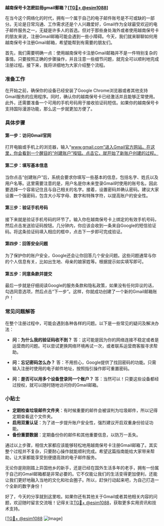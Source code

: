 **越南保号卡怎麽註冊gmail郵箱？[[TG💪+ @esim1088](https://t.me/s/esim1088)]**

在当今这个网络化的时代，拥有一个属于自己的电子邮件账号是不可或缺的一部分。无论是日常沟通、工作需求还是个人兴趣爱好，Gmail作为全球最受欢迎的电子邮件服务之一，无疑是许多人的首选。但对于那些身处海外或者使用越南保号卡的朋友来说，注册Gmail邮箱可能会遇到一些小障碍。今天，我们就来聊聊如何用越南保号卡注册Gmail邮箱，希望能帮到有需要的朋友们。

首先，我们需要明确一点：使用越南保号卡注册Gmail邮箱并不是一件特别复杂的事情。只要按照正确的步骤操作，并且注意一些细节问题，就完全可以顺利地完成注册过程。接下来，我将详细地为大家介绍整个流程。

### **准备工作**
在开始之前，确保你的设备已经安装了Google Chrome浏览器或者其他支持Gmail服务的应用程序。同时，确认你的越南保号卡已经激活并且能够正常使用。此外，还需要准备一个可用的手机号码用于接收验证码短信。如果你的越南保号卡支持国际漫游功能，那么这一步就更加方便了。

### **具体步骤**
#### **第一步：访问Gmail官网**
打开电脑或手机上的浏览器，输入“www.gmail.com”进入Gmail官方网站。在这里，你会看到一个醒目的“创建账户”按钮。点击它，就开始了新账户创建的过程。

#### **第二步：填写基本信息**
当你点击“创建账户”后，系统会要求你填写一些基本的信息，包括名字、姓氏以及用户名等。这里需要注意的是，用户名是你未来登录Gmail时使用的账号名，因此要选择一个容易记住且与自己相关的名字。接着，设置密码并确认密码。建议大家设置一个强密码，包含大小写字母、数字和特殊字符，以提高账户的安全性。

#### **第三步：验证手机号码**
接下来就是验证手机号码的环节了。输入你在越南保号卡上绑定的有效手机号码，然后点击发送验证码按钮。几分钟内，你应该会收到一条来自Google的短信验证码。将这条验证码填入相应的框中，点击下一步即可完成验证。

#### **第四步：回答安全问题**
为了保护你的账户安全，Google还会让你回答几个安全问题。这些问题通常与你的个人信息有关，比如出生地、母亲的娘家姓等。根据提示如实填写即可。

#### **第五步：同意条款并提交**
最后一步就是仔细阅读Google的服务条款和隐私政策，如果没有任何异议的话，勾选同意选项，然后点击“下一步”。这样，你就成功创建了一个新的Gmail邮箱账户！

### **常见问题解答**
在整个注册过程中，可能会遇到各种各样的问题。以下是一些常见的疑问及解决办法：

- **问：为什么我的验证码收不到？**
  答：这可能是因为你的网络连接不稳定或者是运营商的问题。可以尝试更换网络环境再试一次，或者联系运营商客服寻求帮助。

- **问：忘记密码怎么办？**
  答：不用担心，Google提供了找回密码的功能。只需输入注册时使用的电子邮件地址，按照指引操作即可重置密码。

- **问：是否可以用多个设备登录同一个账户？**
  答：当然可以！只要这些设备都经过授权，就可以随时随地访问你的Gmail邮箱。

### **小贴士**
- **定期检查垃圾邮件文件夹**：有时候重要的邮件会被误判为垃圾邮件，所以记得定期查看这个文件夹。
- **启用双重认证**：为了进一步提升账户安全性，强烈建议开启双重身份验证功能。
- **备份重要数据**：定期备份你的邮件和其他重要信息，以防万一丢失。

通过以上步骤，相信大家都应该能够轻松地用越南保号卡注册Gmail邮箱了。其实整个过程并不复杂，只要耐心操作就能顺利完成。希望这篇指南能给大家带来帮助，让大家都能享受到便捷高效的电子邮件服务。

无论你是刚刚踏上异国他乡的新手，还是已经在国外生活多年的老手，拥有一份属于自己的Gmail邮箱都是非常必要的。它不仅能让我们的生活变得更加便利，还能让我们更好地融入当地的文化和社会圈子。所以，赶快行动起来吧，为自己打造一个全新的数字身份！

好了，今天的分享就到这里啦。如果你还有其他关于Gmail或者其他相关内容的问题，欢迎随时留言交流哦！记得关注[TG💪+ @esim1088](https://t.me/s/esim1088)，获取更多实用资讯和技术支持。

[[TG💪+ @esim1088](https://t.me/s/esim1088) ![Image](https://i.postimg.cc/4NQfJmqS/Snipaste-2025-05-13-00-14-12.png)]